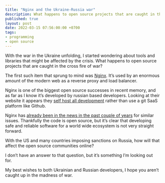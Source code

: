 ```yaml
---
title: "Nginx and the Ukraine-Russia war"
description: What happens to open source projects that are caught in the cross fire of war?
published: true
layout: post
date: 2022-03-15 07:56:00:00 +0700
tags:
- programming
- open source 
--- 
```

With the war in the Ukraine unfolding, I started wondering about tools and libraries that might be affected by the crisis. What happens to open source projects that are caught in the cross fire of war?

The first such item that sprung to mind was [Nginx](https://www.nginx.com). It’s used by an enormous amount of the modern web as a reverse proxy and load balancer. 

Nginx is one of the biggest open source successes in recent memory, and as far as I know it’s developed by russian based developers. Looking at their website it appears they [self host all development](https://nginx.org/en/) rather than use a git SaaS platform like Github.

Nginx has [already been in the news in the past couple of years](https://www.zdnet.com/article/russian-police-raid-nginx-moscow-office/) for similar issues. Thankfully the code is open source, but it’s clear that developing safe and reliable software for a world wide ecosystem is not very straight forward.

With the US and many countries imposing sanctions on Russia, how will that affect the open source communities online?

I don’t have an answer to that question, but it’s something I’m looking out for.

My best wishes to both Ukrainian and Russian developers, I hope you aren’t caught up in the madness of war.